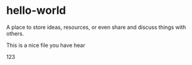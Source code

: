 # hello-world
A place to store ideas, resources, or even share and discuss things with others.

This is a nice file you have hear



123
